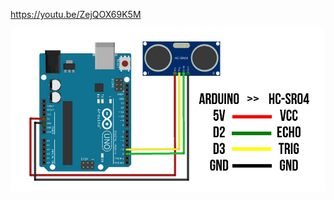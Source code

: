 https://youtu.be/ZejQOX69K5M 

![alt text](https://github.com/NA-56/ArduinoProjects/blob/main/ArduinoUNO/P01-UTP-LiftController/HC-SR04Sensor-Reader/HC-SR04Sensor-ReaderMedia/HC-SR04Sensor-Reader.jfif?raw=true)